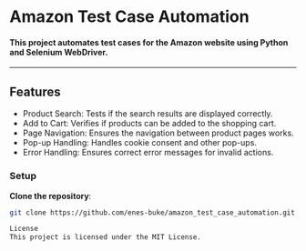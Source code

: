 # **Amazon Test Case Automation**
#### This project automates test cases for the Amazon website using Python and Selenium WebDriver.
-----------------------------------------------------------------------------------------------------------------------------------------------------
## **Features**

- Product Search: Tests if the search results are displayed correctly.
-  Add to Cart: Verifies if products can be added to the shopping cart.
- Page Navigation: Ensures the navigation between product pages works.
- Pop-up Handling: Handles cookie consent and other pop-ups.
- Error Handling: Ensures correct error messages for invalid actions.

### Setup
   **Clone the repository**:  
   ```bash
   git clone https://github.com/enes-buke/amazon_test_case_automation.git

License
This project is licensed under the MIT License.
